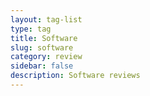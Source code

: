```yaml
---
layout: tag-list
type: tag
title: Software
slug: software
category: review
sidebar: false
description: Software reviews
---
```

